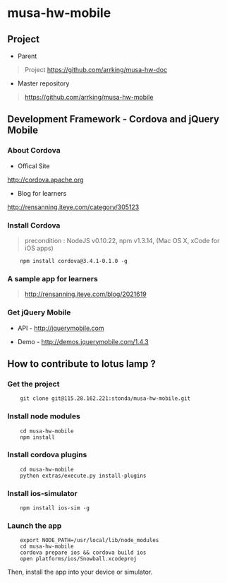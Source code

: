 # musa-hw-mobile

## Project 

* Parent

> Project https://github.com/arrking/musa-hw-doc

* Master repository

> https://github.com/arrking/musa-hw-mobile


## Development Framework - Cordova and jQuery Mobile

### About Cordova

* Offical Site 

http://cordova.apache.org

* Blog for learners 

http://rensanning.iteye.com/category/305123

### Install Cordova 

> precondition : NodeJS v0.10.22, npm v1.3.14, (Mac OS X, xCode for iOS apps)

		npm install cordova@3.4.1-0.1.0 -g

### A sample app for learners

> http://rensanning.iteye.com/blog/2021619

### Get jQuery Mobile

* API - http://jquerymobile.com

* Demo - http://demos.jquerymobile.com/1.4.3

## How to contribute to lotus lamp ?

### Get the project 

		git clone git@115.28.162.221:stonda/musa-hw-mobile.git

### Install node modules 

		cd musa-hw-mobile
		npm install

### Install cordova plugins

		cd musa-hw-mobile
		python extras/execute.py install-plugins

### Install ios-simulator

		npm install ios-sim -g

### Launch the app

		export NODE_PATH=/usr/local/lib/node_modules
		cd musa-hw-mobile
		cordova prepare ios && cordova build ios
		open platforms/ios/Snowball.xcodeproj

Then, install the app into your device or simulator.


